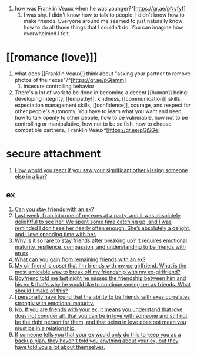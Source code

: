 1. how was Franklin Veaux when he was younger?^[https://qr.ae/pNyfyf]
	1. I was shy. I didn't know how to talk to people. I didn't know how to make friends. Everyone around me seemed to just naturally know how to do all those things that I couldn't do. You can imagine how overwhelmed I felt.

# [[romance (love)]]
1. what does [[Franklin Veaux]] think about "asking your partner to remove photos of their exes"?^[https://qr.ae/pGjamm]
	1. insecure controlling behavior
2. There's a lot of work to be done in becoming a decent [[human]] being: developing integrity, [[empathy]], kindness, [[communication]] skills, expectation management skills, [[confidence]], courage, and respect for other people's autonomy. You have to learn what you want and need, how to talk openly to other people, how to be vulnerable, how not to be controlling or manipulative, how not to be selfish, how to choose compatible partners., Franklin Veaux^[https://qr.ae/pGjSGe]

# secure attachment
1. [How would you react if you saw your significant other kissing someone else in a bar?](https://qr.ae/pv5qYN)

## ex
1. [Can you stay friends with an ex?](https://qr.ae/pNspjH)
2. [Last week, I ran into one of my exes at a party, and it was absolutely delightful to see her. We spent some time catching up, and I was reminded I don’t see her nearly often enough. She’s absolutely a delight, and I love spending time with her.](https://qr.ae/pGSKbC)
3. [Why is it so rare to stay friends after breaking up? It requires emotional maturity, resilience, compassion, and understanding to be friends with an ex](https://qr.ae/pNspEx)
4. [What can you gain from remaining friends with an ex?](https://qr.ae/pNspjp)
5. [My girlfriend is upset that I'm friends with my ex-girlfriend. What is the most amicable way to break off my friendship with my ex-girlfriend?](https://qr.ae/pNspjN)
6. [Boyfriend told me last night he misses the friendship between him and his ex & that's why he would like to continue seeing her as friends. What should I make of this?](https://qr.ae/pNspj2)
7. [I personally have found that the ability to be friends with exes correlates strongly with emotional maturity.](https://qr.ae/pGSK5z)
8. [No. If you are friends with your ex, it means you understand that love does not conquer all, that you can be in love with someone and still not be the right person for them, and that being in love does not mean you must be in a relationship.](https://qr.ae/pGSKwi)
9. [If someone tells you that your ex would only do this to keep you as a backup plan, they haven't told you anything about your ex, but they have told you a lot about themselves.](https://qr.ae/pGSKbD) 